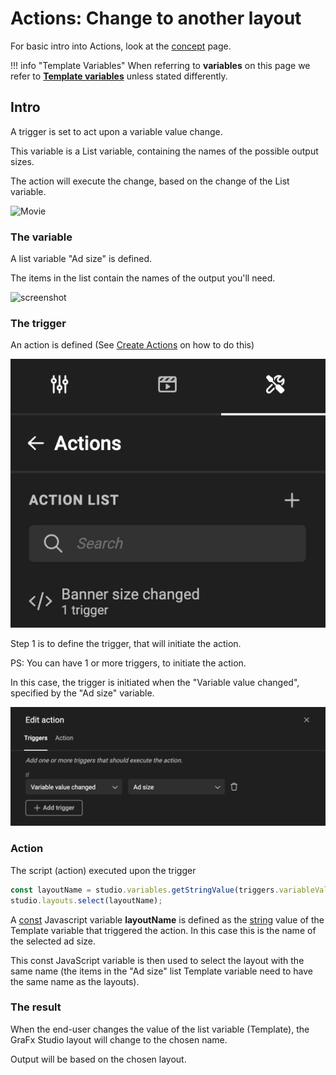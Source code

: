 # Actions: Change to another layout

For basic intro into Actions, look at the [concept](/GraFx-Studio/concepts/actions/) page.

!!! info "Template Variables"
	When referring to **variables** on this page we refer to **[Template variables](/GraFx-Studio/concepts/variables/#template-variables)** unless stated differently.

## Intro

A trigger is set to act upon a variable value change.

This variable is a List variable, containing the names of the possible output sizes.

The action will execute the change, based on the change of the List variable.

![Movie](changelayout.gif)

### The variable

A list variable "Ad size" is defined.

The items in the list contain the names of the output you'll need.

![screenshot](listvariable.png)

### The trigger

An action is defined (See [Create Actions](/GraFx-Studio/guides/actions/create/) on how to do this)

![screenshot](action-definition.png)

Step 1 is to define the trigger, that will initiate the action.

PS: You can have 1 or more triggers, to initiate the action.

In this case, the trigger is initiated when the "Variable value changed", specified by the "Ad size" variable.

![screenshot](trigger.png)

### Action

The script (action) executed upon the trigger

``` js
const layoutName = studio.variables.getStringValue(triggers.variableValueChanged);
studio.layouts.select(layoutName);
```

A [const](https://www.w3schools.com/js/js_const.asp) Javascript variable **layoutName** is defined as the [string](https://www.w3schools.com/js/js_strings.asp) value of the Template variable that triggered the action. In this case this is the name of the selected ad size.

This const JavaScript variable is then used to select the layout with the same name (the items in the "Ad size" list Template variable need to have the same name as the layouts).

### The result

When the end-user changes the value of the list variable (Template), the GraFx Studio layout will change to the chosen name.

Output will be based on the chosen layout.
